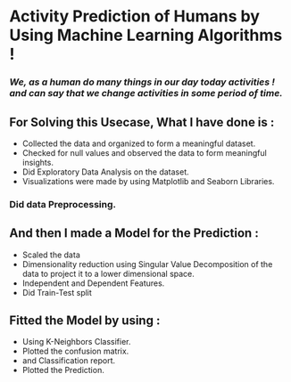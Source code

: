 # Activity Prediction of Humans by Using Machine Learning Algorithms !
### _We, as a human do many things in our day today activities ! <br> and can say that we change activities in some period of time._

## For Solving this Usecase, What I have done is :

- Collected the data and organized to form a meaningful dataset.
- Checked for null values and observed the data to form meaningful insights.
- Did Exploratory Data Analysis on the dataset.
- Visualizations were made by using Matplotlib and Seaborn Libraries.

### Did data Preprocessing.

## And then I made a Model for the Prediction :
- Scaled the data
- Dimensionality reduction using Singular Value Decomposition of the data to project it to a lower dimensional space.
- Independent and Dependent Features.
- Did Train-Test split


## Fitted the Model by using :
- Using K-Neighbors Classifier.
- Plotted the confusion matrix.
- and Classification report.
- Plotted the Prediction.
